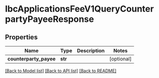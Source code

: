 # IbcApplicationsFeeV1QueryCounterpartyPayeeResponse

## Properties
Name | Type | Description | Notes
------------ | ------------- | ------------- | -------------
**counterparty_payee** | **str** |  | [optional] 

[[Back to Model list]](../README.md#documentation-for-models) [[Back to API list]](../README.md#documentation-for-api-endpoints) [[Back to README]](../README.md)


